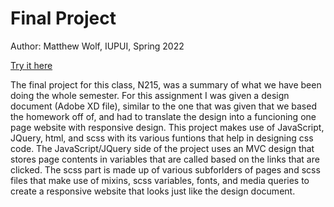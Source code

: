 # Final Project

Author: Matthew Wolf, IUPUI, Spring 2022

[Try it here](https://n215-wolfmi.github.io/final-project/#about)

The final project for this class, N215, was a summary of what we have been doing the whole semester. For this assignment I was given a design document (Adobe XD file), similar to the one that was given that we based the homework off of, and had to translate the design into a funcioning one page website with responsive design. This project makes use of JavaScript, JQuery, html, and scss with its various funtions that help in designing css code. The JavaScript/JQuery side of the project uses an MVC design that stores page contents in variables that are called based on the links that are clicked. The scss part is made up of various subforlders of pages and scss files that make use of mixins, scss variables, fonts, and media queries to create a responsive website that looks just like the design document.